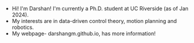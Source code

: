 - Hi! I'm Darshan! I'm currently a Ph.D. student at UC Riverside (as of Jan 2024). 
- My interests are in data-driven control theory, motion planning and robotics. 
- My webpage- darshangm.github.io, has more information!
<!---
darshangm/darshangm is a ✨ special ✨ repository because its `README.md` (this file) appears on your GitHub profile.
You can click the Preview link to take a look at your changes.
--->

